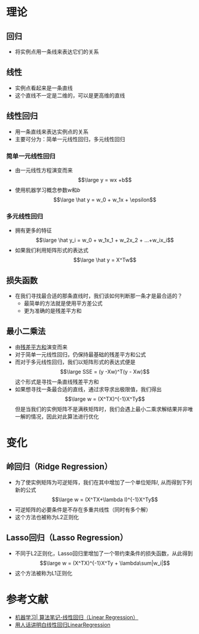 # 理论
## 回归
- 将实例点用一条线来表达它们的关系

## 线性
- 实例点看起来是一条直线
- 这个直线不一定是二维的，可以是更高维的直线

## 线性回归
- 用一条直线来表达实例点的关系
- 主要可分为：简单一元线性回归，多元线性回归

### 简单一元线性回归
- 由一元线性方程演变而来$$\large y = wx +b$$
- 使用机器学习概念参数$w$和$b$$$\large \hat y = w_0 + w_1x + \epsilon$$
### 多元线性回归
- 拥有更多的特征$$\large \hat y_i = w_0 + w_1x_1 + w_2x_2 + ...+w_ix_i$$
- 如果我们利用矩阵形式的表达式$$\large \hat y = X^Tw$$
## 损失函数
- 在我们寻找最合适的那条直线时，我们该如何判断那一条才是最合适的？
	- 最简单的方法就是使用平方差公式
	- 更为准确的是残差平方和

## 最小二乘法
- 由[残差平方和]([残差平方和（RSS）、均方误差(MSE)、均方根误差(RMSE)、平均绝对误差(MAE)、标准差（SD)演变而来
- 对于简单一元线性回归，仍保持最基础的残差平方和公式
- 而对于多元线性回归，我们以矩阵形式的表达式便是$$\large SSE = (y -Xw)^T(y - Xw)$$这个形式是寻找一条直线残差平方和
- 如果想寻找一条最合适的直线，通过求导求出极限值，我们得出$$\large w = (X^TX)^{-1}X^Ty$$但是当我们的实例矩阵不是满秩矩阵时，我们会遇上最小二乘求解结果并非唯一解的情况，因此对此算法进行优化

# 变化
## 岭回归（Ridge Regression）
- 为了使实例矩阵为可逆矩阵，我们在其中增加了一个单位矩阵$I$, 从而得到下列新的公式$$\large w = (X^TX+\lambda I)^{-1}X^Ty$$
- 可逆矩阵的必要条件是不存在多重共线性（同时有多个解）
- 这个方法也被称为L2正则化

## Lasso回归（Lasso Regression）
- 不同于L2正则化，Lasso回归里增加了一个带约束条件的损失函数，从此得到$$\large w = (X^TX)^{-1}X^Ty + \lambda\sum|w_i|$$
- 这个方法被称为L1正则化

# 参考文献
- [机器学习| 算法笔记-线性回归（Linear Regression）](https://zhuanlan.zhihu.com/p/139445419)
- [用人话讲明白线性回归LinearRegression](https://zhuanlan.zhihu.com/p/72513104)

